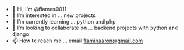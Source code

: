 - 👋 Hi, I’m @flames0011
- 👀 I’m interested in ... new projects
- 🌱 I’m currently learning ... python and php
- 💞️ I’m looking to collaborate on ... backend projects with python and django
- 📫 How to reach me ... email flaminaaron@gmail.com

<!---
flames0011/flames0011 is a ✨ special ✨ repository because its `README.md` (this file) appears on your GitHub profile.
You can click the Preview link to take a look at your changes.
--->
